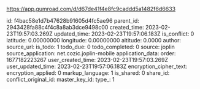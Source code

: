 https://app.gumroad.com/d/d67de41f4e8fc9caddd5a1482f6d6633

id: f4bac58e1d7b47628b91605d4fc5ae96
parent_id: 2943428fa88c4f4c8a8ab3dce9498c00
created_time: 2023-02-23T19:57:03.269Z
updated_time: 2023-02-23T19:57:06.183Z
is_conflict: 0
latitude: 0.00000000
longitude: 0.00000000
altitude: 0.0000
author: 
source_url: 
is_todo: 1
todo_due: 0
todo_completed: 0
source: joplin
source_application: net.cozic.joplin-mobile
application_data: 
order: 1677182223267
user_created_time: 2023-02-23T19:57:03.269Z
user_updated_time: 2023-02-23T19:57:06.183Z
encryption_cipher_text: 
encryption_applied: 0
markup_language: 1
is_shared: 0
share_id: 
conflict_original_id: 
master_key_id: 
type_: 1
